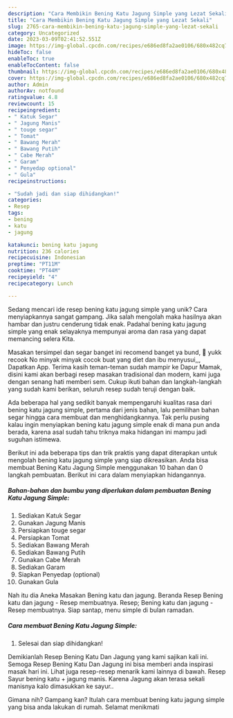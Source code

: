 ```yaml
---
description: "Cara Membikin Bening Katu Jagung Simple yang Lezat Sekali"
title: "Cara Membikin Bening Katu Jagung Simple yang Lezat Sekali"
slug: 2765-cara-membikin-bening-katu-jagung-simple-yang-lezat-sekali
category: Uncategorized
date: 2023-03-09T02:41:52.551Z
image: https://img-global.cpcdn.com/recipes/e686ed8fa2ae0106/680x482cq70/bening-katu-jagung-simple-foto-resep-utama.jpg
hideToc: false
enableToc: true
enableTocContent: false
thumbnail: https://img-global.cpcdn.com/recipes/e686ed8fa2ae0106/680x482cq70/bening-katu-jagung-simple-foto-resep-utama.jpg
cover: https://img-global.cpcdn.com/recipes/e686ed8fa2ae0106/680x482cq70/bening-katu-jagung-simple-foto-resep-utama.jpg
author: Admin
authorAv: notfound
ratingvalue: 4.8
reviewcount: 15
recipeingredient:
- " Katuk Segar"
- " Jagung Manis"
- " touge segar"
- " Tomat"
- " Bawang Merah"
- " Bawang Putih"
- " Cabe Merah"
- " Garam"
- " Penyedap optional"
- " Gula"
recipeinstructions:

- "Sudah jadi dan siap dihidangkan!"
categories:
- Resep
tags:
- bening
- katu
- jagung

katakunci: bening katu jagung 
nutrition: 236 calories
recipecuisine: Indonesian
preptime: "PT11M"
cooktime: "PT44M"
recipeyield: "4"
recipecategory: Lunch

---
```





Sedang mencari ide resep bening katu jagung simple yang unik? Cara menyiapkannya sangat gampang. Jika salah mengolah maka hasilnya akan hambar dan justru cenderung tidak enak. Padahal bening katu jagung simple yang enak selayaknya mempunyai aroma dan rasa yang dapat memancing selera Kita.





Masakan tersimpel dan segar banget ini recomend banget ya bund, 🥰 yukk recook No minyak minyak cocok buat yang diet dan ibu menyusui,,, Dapatkan App. Terima kasih teman-teman sudah mampir ke Dapur Mamak, disini kami akan berbagi resep masakan tradisional dan modern, kami juga dengan senang hati memberi sem. Cukup ikuti bahan dan langkah-langkah yang sudah kami berikan, seluruh resep sudah teruji dengan baik.

Ada beberapa hal yang sedikit banyak mempengaruhi kualitas rasa dari bening katu jagung simple, pertama dari jenis bahan, lalu pemilihan bahan segar hingga cara membuat dan menghidangkannya. Tak perlu pusing kalau ingin menyiapkan bening katu jagung simple enak di mana pun anda berada, karena asal sudah tahu triknya maka hidangan ini mampu jadi suguhan istimewa.






Berikut ini ada beberapa tips dan trik praktis yang dapat diterapkan untuk mengolah bening katu jagung simple yang siap dikreasikan. Anda bisa membuat Bening Katu Jagung Simple menggunakan 10 bahan dan 0 langkah pembuatan. Berikut ini cara dalam menyiapkan hidangannya.

<!--inarticleads1-->

##### Bahan-bahan dan bumbu yang diperlukan dalam pembuatan Bening Katu Jagung Simple:

1. Sediakan  Katuk Segar
1. Gunakan  Jagung Manis
1. Persiapkan  touge segar
1. Persiapkan  Tomat
1. Sediakan  Bawang Merah
1. Sediakan  Bawang Putih
1. Gunakan  Cabe Merah
1. Sediakan  Garam
1. Siapkan  Penyedap (optional)
1. Gunakan  Gula


Nah itu dia Aneka Masakan Bening katu dan jagung. Beranda Resep Bening katu dan jagung - Resep membuatnya. Resep; Bening katu dan jagung - Resep membuatnya. Siap santap, menu simple di bulan ramadan. 

<!--inarticleads2-->

##### Cara membuat Bening Katu Jagung Simple:


1. Selesai dan siap dihidangkan!

Demikianlah Resep Bening Katu Dan Jagung yang kami sajikan kali ini. Semoga Resep Bening Katu Dan Jagung ini bisa memberi anda inspirasi masak hari ini. Lihat juga resep-resep menarik kami lainnya di bawah. Resep Sayur bening katu + jagung manis. Karena Jagung akan terasa sekali manisnya kalo dimasukkan ke sayur.. 

Gimana nih? Gampang kan? Itulah cara membuat bening katu jagung simple yang bisa anda lakukan di rumah. Selamat menikmati

